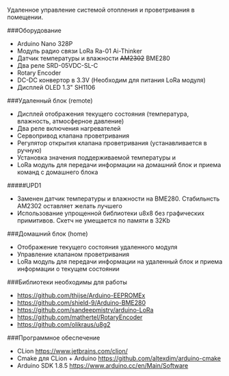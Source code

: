 Удаленное управление системой отопления и проветривания в помещении.

###Оборудование
* Arduino Nano 328P
* Модуль радио связи LoRa Ra-01 Ai-Thinker
* Датчик температуры и влажности ~~AM2302~~ BME280
* Два реле SRD-05VDC-SL-C
* Rotary Encoder
* DC-DC конвертор в 3.3V (Необходим для питания LoRa модуля)
* Дисплей OLED 1.3" SH1106

###Удаленный блок (remote)
* Дисплей отображения текущего состояния (температура, влажность, атмосферное давление)
* Два реле включения нагревателей
* Сервопривод клапана проветривания
* Регулятор открытия клапана проветривания (устанавливается в ручную)
* Установка значения поддерживаемой температуры и 
* LoRa модуль для передачи информации на домашний блок и приема команд с домашнего блока

#####UPD1
* Заменен датчик температуры и влажности на BME280. Стабильнсть AM2302 оставляет желать лучшего
* Использование упрощенной библиотеки u8x8 без графических примитивов. Скетч не умещается по памяти в 32Kb
 
###Домашний блок (home)
* Отображение текущего состояния удаленного модуля
* Управление клапаном проветривания 
* LoRa модуль для передачи информации на удаленный блок и приема информации о текущем состоянии

###Библиотеки необходимы для работы
* https://github.com/thijse/Arduino-EEPROMEx
* https://github.com/shield-9/Arduino-BME280
* https://github.com/sandeepmistry/arduino-LoRa 
* https://github.com/mathertel/RotaryEncoder
* https://github.com/olikraus/u8g2

###Программное обеспечение
* CLion https://www.jetbrains.com/clion/
* Cmake для CLion + Arduino https://github.com/altexdim/arduino-cmake
* Arduino SDK 1.8.5 https://www.arduino.cc/en/Main/Software
